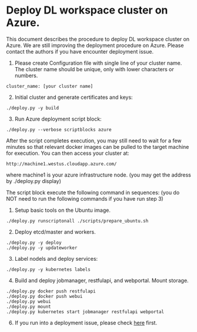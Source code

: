 # Deploy DL workspace cluster on Azure. 

This document describes the procedure to deploy DL workspace cluster on Azure. We are still improving the deployment procedure on Azure. Please contact the authors if you have encounter deployment issue. 

1. Please create Configuration file with single line of your cluster name. The cluster name should be unique, only with lower characters or numbers.

```
cluster_name: [your cluster name]
```

2. Initial cluster and generate certificates and keys:
```
./deploy.py -y build
```
  
3. Run Azure deployment script block:
  ```
  ./deploy.py --verbose scriptblocks azure 
  ```
  After the script completes execution, you may still need to wait for a few minutes so that relevant docker images can be pulled to the target machine for execution. You can then access your cluster at:
  ```
  http://machine1.westus.cloudapp.azure.com/
  ```
  where machine1 is your azure infrastructure node. (you may get the address by ./deploy.py display)




  The script block execute the following command in sequences: (you do NOT need to run the following commands if you have run step 3)
  1. Setup basic tools on the Ubuntu image. 
  ```
  ./deploy.py runscriptonall ./scripts/prepare_ubuntu.sh
  ```

  2. Deploy etcd/master and workers. 
  ```
  ./deploy.py -y deploy
  ./deploy.py -y updateworker
  ```

  3. Label nodels and deploy services:
  ```
  ./deploy.py -y kubernetes labels
  ```

  4. Build and deploy jobmanager, restfulapi, and webportal. Mount storage.
  ```
  ./deploy.py docker push restfulapi
  ./deploy.py docker push webui
  ./deploy.py webui
  ./deploy.py mount
  ./deploy.py kubernetes start jobmanager restfulapi webportal
  ```

6. If you run into a deployment issue, please check [here](Deployment_Issue.md) first. 



